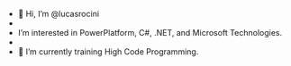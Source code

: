 - 👋 Hi, I’m @lucasrocini
- 
-  I’m interested in PowerPlatform, C#, .NET, and Microsoft Technologies.
- 
- 🌱 I’m currently training High Code Programming.


<!---
lucasrocini/lucasrocini is a ✨ special ✨ repository because its `README.md` (this file) appears on your GitHub profile.
You can click the Preview link to take a look at your changes.
--->
